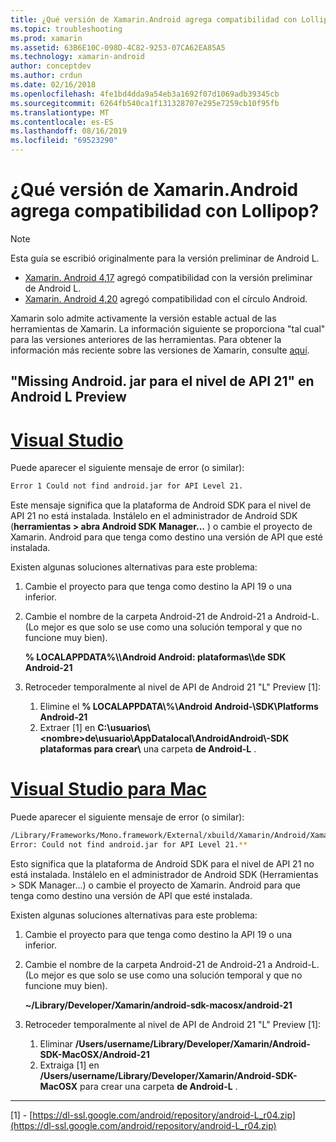 ```yaml
---
title: ¿Qué versión de Xamarin.Android agrega compatibilidad con Lollipop?
ms.topic: troubleshooting
ms.prod: xamarin
ms.assetid: 63B6E10C-098D-4C82-9253-07CA62EA85A5
ms.technology: xamarin-android
author: conceptdev
ms.author: crdun
ms.date: 02/16/2018
ms.openlocfilehash: 4fe1bd4dda9a54eb3a1692f07d1069adb39345cb
ms.sourcegitcommit: 6264fb540ca1f131328707e295e7259cb10f95fb
ms.translationtype: MT
ms.contentlocale: es-ES
ms.lasthandoff: 08/16/2019
ms.locfileid: "69523290"
---
```

# <a name="what-version-of-xamarinandroid-added-lollipop-support"></a>¿Qué versión de Xamarin.Android agrega compatibilidad con Lollipop?

> [!NOTE]
> Esta guía se escribió originalmente para la versión preliminar de Android L.

- [Xamarin. Android 4,17](https://github.com/xamarin/release-notes-archive/blob/master/release-notes/android/xamarin.android_4/xamarin.android_4.17/index.md) agregó compatibilidad con la versión preliminar de Android L.
- [Xamarin. Android 4,20](https://github.com/xamarin/release-notes-archive/blob/master/release-notes/android/xamarin.android_4/xamarin.android_4.20/index.md) agregó compatibilidad con el círculo Android.

Xamarin solo admite activamente la versión estable actual de las herramientas de Xamarin. La información siguiente se proporciona "tal cual" para las versiones anteriores de las herramientas. Para obtener la información más reciente sobre las versiones de Xamarin, consulte [aquí](http://releases.xamarin.com/).

## <a name="missing-androidjar-for-api-level-21-in-android-l-preview"></a>"Missing Android. jar para el nivel de API 21" en Android L Preview

# <a name="visual-studiotabwindows"></a>[Visual Studio](#tab/windows)

Puede aparecer el siguiente mensaje de error (o similar):

```cmd
Error 1 Could not find android.jar for API Level 21.
```

Este mensaje significa que la plataforma de Android SDK para el nivel de API 21 no está instalada. Instálelo en el administrador de Android SDK (**herramientas > abra Android SDK Manager...** ) o cambie el proyecto de Xamarin. Android para que tenga como destino una versión de API que esté instalada.

Existen algunas soluciones alternativas para este problema:

1. Cambie el proyecto para que tenga como destino la API 19 o una inferior.

2. Cambie el nombre de la carpeta Android-21 de Android-21 a Android-L. (Lo mejor es que solo se use como una solución temporal y que no funcione muy bien).

   **% LOCALAPPDATA%\\\\Android Android: plataformas\\\\de SDK Android-21**

3. Retroceder temporalmente al nivel de API de Android 21 "L" Preview [1]:

    1. Elimine el **% LOCALAPPDATA\\%\\Android Android-\\SDK\\Platforms Android-21** 
    2. Extraer [1] en **C:\\usuarios\\&lt;nombre&gt;de\\usuario\\AppDatalocal\\AndroidAndroid\\-SDK plataformas para crear\\** una carpeta **de Android-L** .

# <a name="visual-studio-for-mactabmacos"></a>[Visual Studio para Mac](#tab/macos)

Puede aparecer el siguiente mensaje de error (o similar):

```bash
/Library/Frameworks/Mono.framework/External/xbuild/Xamarin/Android/Xamarin.Android.Common.targets: 
Error: Could not find android.jar for API Level 21.**
```

Esto significa que la plataforma de Android SDK para el nivel de API 21 no está instalada. Instálelo en el administrador de Android SDK (Herramientas > SDK Manager...) o cambie el proyecto de Xamarin. Android para que tenga como destino una versión de API que esté instalada.

Existen algunas soluciones alternativas para este problema:

1. Cambie el proyecto para que tenga como destino la API 19 o una inferior.

2. Cambie el nombre de la carpeta Android-21 de Android-21 a Android-L. (Lo mejor es que solo se use como una solución temporal y que no funcione muy bien).

   **~/Library/Developer/Xamarin/android-sdk-macosx/android-21**

3. Retroceder temporalmente al nivel de API de Android 21 "L" Preview [1]:

    1. Eliminar **/Users/username/Library/Developer/Xamarin/Android-SDK-MacOSX/Android-21**
    2. Extraiga [1] en **/Users/username/Library/Developer/Xamarin/Android-SDK-MacOSX** para crear una carpeta **de Android-L** .

-----


[1] - [https://dl-ssl.google.com/android/repository/android-L_r04.zip](https://dl-ssl.google.com/android/repository/android-L_r04.zip)
